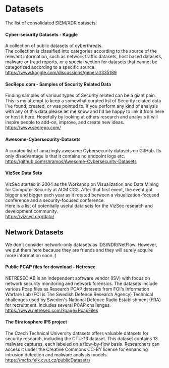# Datasets
The list of consolidated SIEM/XDR datasets:

#### Cyber-security Datasets - Kaggle
A collection of public datasets of cyberthreats. \
The collection is classified into categories according to the source of the relevant information, such as network traffic datasets, host based datasets, malware or fraud reports, or a special section for datasets that cannot be categorized according to a specific source. \
https://www.kaggle.com/discussions/general/335189

#### SecRepo.com - Samples of Security Related Data
Finding samples of various types of Security related can be a giant pain. This is my attempt to keep a somewhat curated list of Security related data I've found, created, or was pointed to. If you perform any kind of analysis with any of this data please let me know and I'd be happy to link it from here or host it here. Hopefully by looking at others research and analysis it will inspire people to add-on, improve, and create new ideas. \
https://www.secrepo.com/

#### Awesome-Cybersecurity-Datasets
A curated list of amazingly awesome Cybersecurity datasets on GitHub. Its only disadvantage is that it contains no endpoint logs etc. \
https://github.com/shramos/Awesome-Cybersecurity-Datasets

#### VizSec Data Sets
VizSec started in 2004 as the Workshop on Visualization and Data Mining for Computer Security at ACM CCS. After that first event, the event got bigger and bigger each year as it rotated between a visualization-focused conference and a security-focused conference. \
Here is a list of potentially useful data sets for the VizSec research and development community. \
https://vizsec.org/data/

## Network Datasets
We don't consider network-only datasets as IDS/NDR/NetFlow. However, we put them here because they are friends and they will surely acquire more information soon :)

#### Public PCAP files for download - Netresec
NETRESEC AB is an independent software vendor (ISV) with focus on network security monitoring and network forensics. The datasets include various Pcap files as Research PCAP datasets from FOI's Information Warfare Lab (FOI is The Swedish Defence Research Agency) Technical challenges used by Sweden's National Defence Radio Establishment (FRA) for recruitment. Includes several PCAP challenges. \
https://www.netresec.com/?page=PcapFiles

#### The Stratosphere IPS project 
The Czech Technical University datasets offers valuable datasets for security research, including the CTU-13 dataset. This dataset contains 13 malware captures, each labeled on a flow-by-flow basis. Researchers can access it under the Creative Commons CC-BY license for enhancing intrusion detection and malware analysis models. \
https://mcfp.felk.cvut.cz/publicDatasets/
